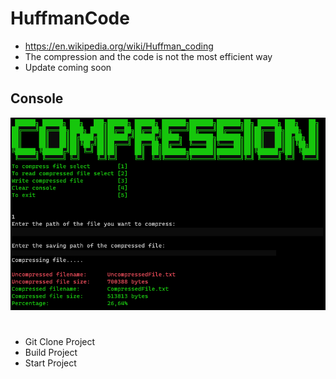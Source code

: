 # HuffmanCode
- https://en.wikipedia.org/wiki/Huffman_coding
- The compression and the code is not the most efficient way
- Update coming soon

## Console
<img src="IMG.png" width="600"/>

<br/>

# 
- Git Clone Project
- Build Project
- Start Project

